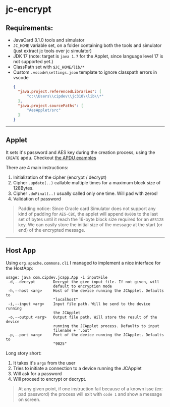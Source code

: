 # jc-encrypt
## Requirements:
* JavaCard 3.1.0 tools and simulator
* `JC_HOME` variable set, on a folder containing both the tools and simulator (just extract jc tools over jc simulator)
* JDK 17 (note: target is `java 1.7` for the Applet, since language level 17 is not supported yet.)
* ClassPath set with `$JC_HOME/lib/*` 
* Custom `.vscode\settings.json` template to ignore classpath errors in vscode
  ```JSON
  {
    "java.project.referencedLibraries": [
        "c:\\Users\\cipdev\\jc310\\lib\\*" 
    ],
    "java.project.sourcePaths": [
        "AesApplet/src"
    ]
  }
  ```

---
## Applet
It sets it's password and AES key during the creation process, using the `CREATE` apdu. Checkout [the APDU examples](AesApplet/apdu_scripts/examples.md)

There are 4 main instructions:
1. Initialization  of the cipher (encrypt / decrypt)
2. Cipher `.update(..)` callable multiple times for a maximum block size of 128Bytes. 
3. Cipher `.doFinal(..)` usually called only one time. Will pad with zeros!
4. Validation of password 

> Padding notice: Since Oracle card Simulator does not support any kind of padding for `AES-CBC`, the applet will append `0x00`s to the last set of bytes until it reach the 16-byte block size required for an `AES128` key.  We can easily store the initial size of the message at the start (or end) of the encrypted message.
---
## Host App
Using `org.apache.commons.cli` I managed to implement a nice interface for the HostApp:
```
usage: java com.cipdev.jcapp.App -i inputFile
 -d,--decrypt        Decrypt the give input file. If not given, will
                     default to encryption mode
 -h,--host <arg>     Host of the device running the JCApplet. Defaults to
                     "localhost"
 -i,--input <arg>    Input file path. Will be send to the device running
                     the JCApplet
 -o,--output <arg>   Output file path. Will store the result of the device
                     running the JCApplet process. Defaults to input
                     filename + '.out'
 -p,--port <arg>     Port of the device running the JCApplet. Defaults to
                     "9025"
```
Long story short:
1. It takes it's `args` from the user
2. Tries to initiate a connection to a device running the JCApplet
3. Will ask for a password
4. Will proceed to encrypt or decrypt.
> At any given point, if one instruction fail because of a known isse (ex: pad password) the process will exit with `code 1` and show a message on screen.